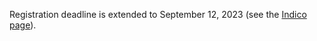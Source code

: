 <!--
.. title: Registration Deadline Extended
.. slug: registration_extended
.. date: 2023-08-22
.. type: text
-->

Registration deadline is extended to September 12, 2023
(see the [Indico page](https://indico3.mpi-magdeburg.mpg.de/event/33/)).

